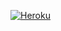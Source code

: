 [![Heroku](https://www.herokucdn.com/deploy/button.svg)](https://heroku.com/deploy?template=https://github.com/Shareefshaji/PMBOT)
